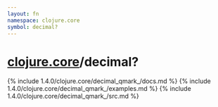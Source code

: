 ```yaml
---
layout: fn
namespace: clojure.core
symbol: decimal?
---
```


# [clojure.core](../)/decimal?

{% include 1.4.0/clojure.core/decimal_qmark_/docs.md %}
{% include 1.4.0/clojure.core/decimal_qmark_/examples.md %}
{% include 1.4.0/clojure.core/decimal_qmark_/src.md %}

